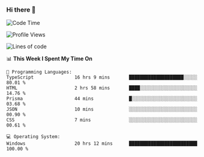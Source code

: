 ### Hi there 👋
<!--START_SECTION:waka-->
![Code Time](http://img.shields.io/badge/Code%20Time-157%20hrs%2015%20mins-blue)

![Profile Views](http://img.shields.io/badge/Profile%20Views-0-blue)

![Lines of code](https://img.shields.io/badge/From%20Hello%20World%20I%27ve%20Written-770.6%20thousand%20lines%20of%20code-blue)

📊 **This Week I Spent My Time On** 

```text
💬 Programming Languages: 
TypeScript               16 hrs 9 mins       ████████████████████░░░░░   80.01 % 
HTML                     2 hrs 58 mins       ████░░░░░░░░░░░░░░░░░░░░░   14.76 % 
Prisma                   44 mins             █░░░░░░░░░░░░░░░░░░░░░░░░   03.68 % 
JSON                     10 mins             ░░░░░░░░░░░░░░░░░░░░░░░░░   00.90 % 
CSS                      7 mins              ░░░░░░░░░░░░░░░░░░░░░░░░░   00.61 % 

💻 Operating System: 
Windows                  20 hrs 12 mins      █████████████████████████   100.00 % 
```


<!--END_SECTION:waka-->
<!--
**AnimeruFR/AnimeruFR** is a ✨ _special_ ✨ repository because its `README.md` (this file) appears on your GitHub profile.

Here are some ideas to get you started:

- 🔭 I’m currently working on ...
- 🌱 I’m currently learning ...
- 👯 I’m looking to collaborate on ...
- 🤔 I’m looking for help with ...
- 💬 Ask me about ...
- 📫 How to reach me: ...
- 😄 Pronouns: ...
- ⚡ Fun fact: ...
-->
